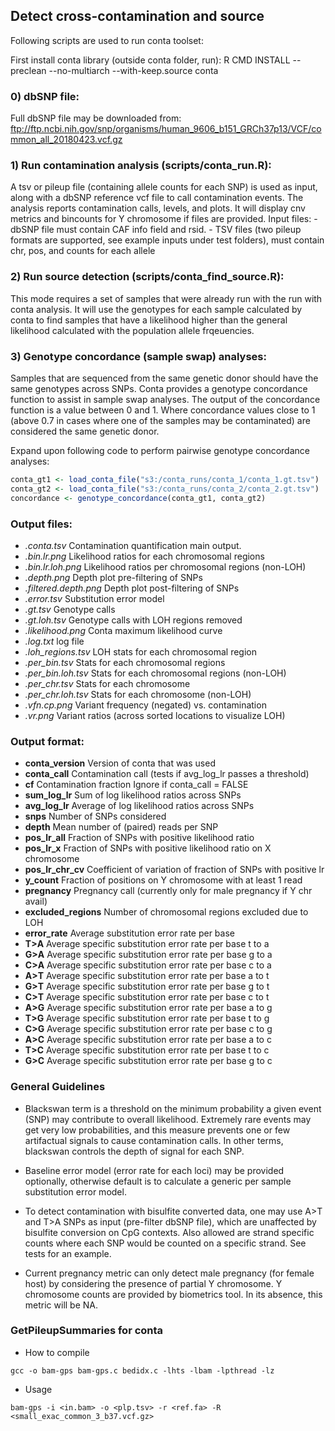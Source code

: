 ## Detect cross-contamination and source

Following scripts are used to run conta toolset:

First install conta library (outside conta folder, run):
R CMD INSTALL --preclean --no-multiarch --with-keep.source conta

### 0) dbSNP file:
Full dbSNP file may be downloaded from:
ftp://ftp.ncbi.nih.gov/snp/organisms/human_9606_b151_GRCh37p13/VCF/common_all_20180423.vcf.gz

### 1) Run contamination analysis (scripts/conta_run.R):
A tsv or pileup file (containing allele counts for each SNP) is used as input,
along with a dbSNP reference vcf file to call contamination events. The analysis
reports contamination calls, levels, and plots. It will display cnv metrics and
bincounts for Y chromosome if files are provided. Input files:
    - dbSNP file must contain CAF info field and rsid.
    - TSV files (two pileup formats are supported, see example inputs under test
folders), must contain chr, pos, and counts for each allele

### 2) Run source detection (scripts/conta_find_source.R):
This mode requires a set of samples that were already run with the run with
conta analysis. It will use the genotypes for each sample calculated by conta
to find samples that have a likelihood higher than the general likelihood
calculated with the population allele frqeuencies.

### 3) Genotype concordance (sample swap) analyses:
Samples that are sequenced from the same genetic donor should have the same
genotypes across SNPs. Conta provides a genotype concordance function to assist
in sample swap analyses. The output of the concordance function is a value
between 0 and 1. Where concordance values close to 1 (above 0.7 in cases where
one of the samples may be contaminated) are considered the same genetic donor.

Expand upon following code to perform pairwise genotype concordance analyses:
```R
conta_gt1 <- load_conta_file("s3:/conta_runs/conta_1/conta_1.gt.tsv")
conta_gt2 <- load_conta_file("s3:/conta_runs/conta_2/conta_2.gt.tsv")
concordance <- genotype_concordance(conta_gt1, conta_gt2)
```

### Output files:
* _<SAMPLE>.conta.tsv_  Contamination quantification main output.
* _<SAMPLE>.bin.lr.png_ Likelihood ratios for each chromosomal regions
* _<SAMPLE>.bin.lr.loh.png_ Likelihood ratios per chromosomal regions (non-LOH)
* _<SAMPLE>.depth.png_    Depth plot pre-filtering of SNPs
* _<SAMPLE>.filtered.depth.png_  Depth plot post-filtering of SNPs
* _<SAMPLE>.error.tsv_    Substitution error model
* _<SAMPLE>.gt.tsv_   Genotype calls
* _<SAMPLE>.gt.loh.tsv_   Genotype calls with LOH regions removed
* _<SAMPLE>.likelihood.png_   Conta maximum likelihood curve
* _<SAMPLE>.log.txt_    log file
* _<SAMPLE>.loh_regions.tsv_    LOH stats for each chromosomal region
* _<SAMPLE>.per_bin.tsv_        Stats for each chromosomal regions
* _<SAMPLE>.per_bin.loh.tsv_    Stats for each chromosomal regions (non-LOH)
* _<SAMPLE>.per_chr.tsv_        Stats for each chromosome
* _<SAMPLE>.per_chr.loh.tsv_    Stats for each chromosome (non-LOH)
* _<SAMPLE>.vfn.cp.png_   Variant frequency (negated) vs. contamination
* _<SAMPLE>.vr.png_     Variant ratios (across sorted locations to visualize LOH)

### Output format:
* **conta_version**   Version of conta that was used
* **conta_call**    Contamination call (tests if avg_log_lr passes a threshold)
* **cf**    Contamination fraction Ignore if conta_call = FALSE
* **sum_log_lr**    Sum of log likelihood ratios across SNPs
* **avg_log_lr**    Average of log likelihood ratios across SNPs
* **snps**    Number of SNPs considered
* **depth**   Mean number of (paired) reads per SNP
* **pos_lr_all**    Fraction of SNPs with positive likelihood ratio
* **pos_lr_x**    Fraction of SNPs with positive likelihood ratio on X chromosome
* **pos_lr_chr_cv**   Coefficient of variation of fraction of SNPs with positive lr
* **y_count**   Fraction of positions on Y chromosome with at least 1 read
* **pregnancy**   Pregnancy call (currently only for male pregnancy if Y chr avail)
* **excluded_regions**    Number of chromosomal regions excluded due to LOH
* **error_rate**    Average substitution error rate per base
* **T>A**    Average specific substitution error rate per base t to a
* **G>A**    Average specific substitution error rate per base g to a
* **C>A**    Average specific substitution error rate per base c to a
* **A>T**    Average specific substitution error rate per base a to t
* **G>T**    Average specific substitution error rate per base g to t
* **C>T**    Average specific substitution error rate per base c to t
* **A>G**    Average specific substitution error rate per base a to g
* **T>G**    Average specific substitution error rate per base t to g
* **C>G**    Average specific substitution error rate per base c to g
* **A>C**    Average specific substitution error rate per base a to c
* **T>C**    Average specific substitution error rate per base t to c
* **G>C**    Average specific substitution error rate per base g to c

### General Guidelines

* Blackswan term is a threshold on the minimum probability a
given event (SNP) may contribute to overall likelihood. Extremely rare events
may get very low probabilities, and this measure prevents one or few
artifactual signals to cause contamination calls. In other terms, blackswan
controls the depth of signal for each SNP.

* Baseline error model (error rate for each loci) may be provided optionally,
otherwise default is to calculate a generic per sample substitution error model.

* To detect contamination with bisulfite converted data, one may use A>T and T>A
SNPs as input (pre-filter dbSNP file), which are unaffected by bisulfite
conversion on CpG contexts. Also allowed are strand specific counts where each
SNP would be counted on a specific strand. See tests for an example.

* Current pregnancy metric can only detect male pregnancy (for female host) by
considering the presence of partial Y chromosome. Y chromosome counts are
provided by biometrics tool. In its absence, this metric will be NA.

### GetPileupSummaries for conta

* How to compile

```
gcc -o bam-gps bam-gps.c bedidx.c -lhts -lbam -lpthread -lz
```

* Usage

```
bam-gps -i <in.bam> -o <plp.tsv> -r <ref.fa> -R <small_exac_common_3_b37.vcf.gz>
```
